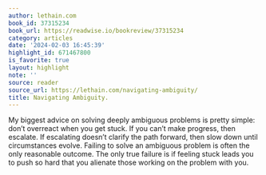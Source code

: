 ```yaml
---
author: lethain.com
book_id: 37315234
book_url: https://readwise.io/bookreview/37315234
category: articles
date: '2024-02-03 16:45:39'
highlight_id: 671467800
is_favorite: true
layout: highlight
note: ''
source: reader
source_url: https://lethain.com/navigating-ambiguity/
title: Navigating Ambiguity.
---
```


My biggest advice on solving deeply ambiguous problems is pretty simple: don’t overreact when you get stuck. If you can’t make progress, then escalate. If escalating doesn’t clarify the path forward, then slow down until circumstances evolve. Failing to solve an ambiguous problem is often the only reasonable outcome. The only true failure is if feeling stuck leads you to push so hard that you alienate those working on the problem with you.